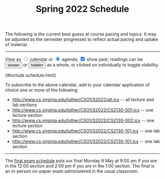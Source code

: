 ﻿---
title: Spring 2022 Schedule
...

The following is the current best guess at course pacing and topics.
It may be adjusted as the semester progresses to reflect actual pacing and uptake of material.

<hr/>

<style id="schedule-css">

#schedule.calendar {
    display: grid;
    width: 100%; 
    background: rgba(0,0,0,0.125); 
    border: 0.5ex solid rgba(0,0,0,0);
    border-radius: 1.5ex; 
}
.calendar .day.Sun { grid-column: 1}
.calendar .day.Mon { grid-column: 2}
.calendar .day.Tue { grid-column: 3}
.calendar .day.Wed { grid-column: 4}
.calendar .day.Thu { grid-column: 5}
.calendar .day.Fri { grid-column: 6}
.calendar .day.Sat { grid-column: 7}

.calendar .day { 
    background: white;
    border-radius: 1ex;
    padding: .25ex .5ex;
    margin: .25ex;
    box-sizing:border-box; 
    overflow: hidden;
}


#schedule td, #schedule th { padding: 0ex; }

.calendar span.date { 
    font-size: 70.7%;
    padding-left: 0.5ex;
    float:right;
    margin-top:-0.5ex;
}
.calendar div {
    padding: 0 0.5ex 0 0.5ex;
    margin: 0 -0.5ex 0 -0.5ex;
}
.calendar div.day div:first-child {
    padding-top: 0.5ex;
    margin-top: -0.5ex;
}
.calendar div.day div:last-child {
    padding-bottom: 0.5ex;
    margin-bottom: -0.5ex;
}


.agenda { display: block; }

.agenda .day.newweek {
    border-top: thick solid grey;
    min-height: 2em;
}
.agenda .day {
    display: block; border-top: thin solid grey; width: 100%;
    padding: 0;
}
.agenda span.date.w0:before { content: "Sun "; }
.agenda span.date.w1:before { content: "Mon "; }
.agenda span.date.w2:before { content: "Tue "; }
.agenda span.date.w3:before { content: "Wed "; }
.agenda span.date.w4:before { content: "Thu "; }
.agenda span.date.w5:before { content: "Fri "; }
.agenda span.date.w6:before { content: "Sat "; }
.agenda span.date {
    font-size: 70.7%; width:7em;
    vertical-align: middle; 
    display: table-cell;
    padding: 0 0.5ex;
}
.agenda div.events { display: table-cell; vertical-align: middle; }

.task:before { content: "due: "; font-size: 70.7%; }
.lab:before { content: "lab: "; font-size: 70.7%; }
.lab summary:before { content: "lab: "; font-size: 70.7%; }
details.lab:before { content: ""; }
small { opacity: 0.5; }
.special, .exam, .task:before { background: rgba(255,127,0,0.25); opacity: 0.75; }
span.date { font-family:monospace; }
details { padding-left: 1em; }
summary { margin-left: -1em; }

.day.past { opacity: 0.707; }
.day.today { box-shadow: 0 0 0.5ex 0.5ex grey; }
.agenda .day.today .wrapper { margin: 0.5ex 0;}

div.day.empty { background: rgba(0,0,0,0); padding: 0em; margin: 0em; border: none; border-radius: 0; }
.calendar div.day.empty { min-height: 1.5em; }

</style>


<p>View as 
<label><input type="radio" name="viewmode" onchange="viewmode(this)" value="calendar" id="viewmode=calendar"> calendar</label>
or
<label><input type="radio" name="viewmode" onchange="viewmode(this)" checked value="agenda" id="viewmode=agenda"> agenda</label>;
<label><input type="checkbox" name="showpast" onclick="showPast(this)" checked id="showpast"> show past</label>;
readings can be <input type="button" value="shown" onclick="document.querySelectorAll('details').forEach(x => x.setAttribute('open','open'))"></input> or <input type="button" value="hidden" onclick="document.querySelectorAll('details').forEach(x => x.removeAttribute('open'))"></input> as a whole, or clicked on individually to toggle visibility.
</p>



{#include schedule.html}


<script src="schedule.js"></script>


To subscribe to the above calendar, add to your calendar application of choice one or more of the following:

- <http://www.cs.virginia.edu/luther/CSO1/S2022/all.ics> -- all lecture and lab sections
- <http://www.cs.virginia.edu/luther/CSO1/S2022/CS2130-001.ics> -- one lecture section
- <http://www.cs.virginia.edu/luther/CSO1/S2022/CS2130-002.ics> -- one lecture section
- <http://www.cs.virginia.edu/luther/CSO1/S2022/CS2130-101.ics> -- one lab section
- <http://www.cs.virginia.edu/luther/CSO1/S2022/CS2130-101.ics> -- one lab section

<hr/>

The <a href="https://registrar.virginia.edu/exam-schedule-spring-2022">final exam schedule</a> puts our final Monday 9 May at 9:00 am if you are in the 12:00 section and 2:00 pm if you are in the 1:00 section. The final is an in-person on-paper exam administered in the usual classroom.

